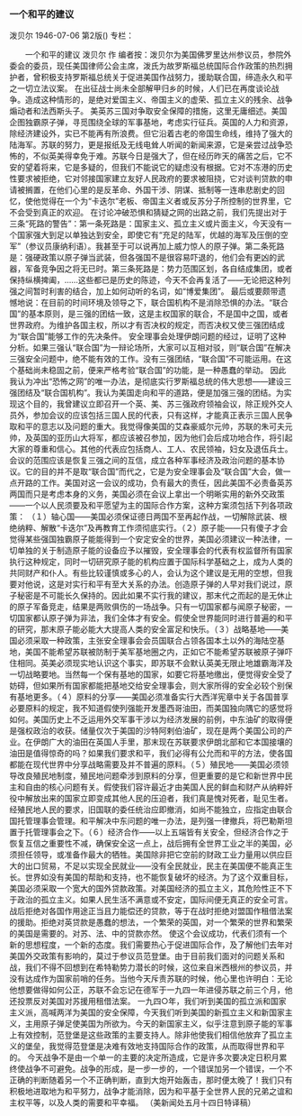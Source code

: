 ### 一个和平的建议
泼贝尔
1946-07-06
第2版()
专栏：

　　一个和平的建议
    泼贝尔  作
    编者按：泼贝尔为美国佛罗里达州参议员，参院外委会的委员，现任美国律师公会主席，泼氏为故罗斯福总统国际合作政策的热烈拥护者，曾积极支持罗斯福总统关于促进美国作战努力，援助联合国，缔造永久和平之一切立法议案。
    在出征战士尚未全部解甲归乡的时候，人们已在再度谈论战争。造成这种情形的，是绝对爱国主义、帝国主义的虚荣、孤立主义的残余、战争煽动者和法西斯头子。
    美英苏三国对争取安全保障的措施，这里无庸细述。美国企图独霸原子弹，寻觅围绕全球的军事基地，考虑实行征兵。英国的人力和资源，除经济建设外，实已不能再有所浪费。但它沿着古老的帝国生命线，维持了强大的陆海军。苏联的努力，更是报纸及无线电耸人听闻的新闻来源，它是亲尝过战争恐怖的，不似英美得幸免于难。苏联今日是强大了，但在经历昨天的痛苦之后，它不安的望着将来，它是多疑的，但我们不能说它的疑虑没有根据。它对不冻港的历史性要求被拒绝，它对邻接国家建立友好人民政府的要求被阻挠，它对谈判贷款的申请被搁置，在他们心里的是反革命、外国干涉、阴谋、抵制等一连串悲剧史的回忆，使他觉得在一个为“卡迭尔”老板、帝国主义者或反苏分子所控制的世界里，它不会受到真正的欢迎。
    在讨论冲破恐惧和猜疑之网的出路之前，我们先提出对于三条“死路的警告”：第一条死路是：国家主义、孤立主义或片面主义，今天没有一个国家强大到足以单独达到安全，即使它有“充足的陆军，优越的海军及压倒的空军”（参议员康纳利语）。我甚至于可以说再加上威力惊人的原子弹。第二条死路是：强硬政策以原子弹当武装，但各强国不是很容易吓退的，他们会有更凶的武器，军备竞争因之将无已时。第三条死路是：势力范围区划，各自结成集团，或者保持纵横捭阖，……这些都已是历史的陈迹，今天不会再复活了——无论把这种列强之间暂时利害的结合，加上如何动听的名词，如“博爱集团”。
    最后或要颇带遗憾地说：在目前的时间环境及领导之下，联合国机构不是消除恐惧的办法。“联合国”的基本原则，是三强的团结一致，这是主权国家的联合，不是国中之国，或者世界政府。为维护各国主权，所以才有否决权的规定，而否决权又使三强团结成为“联合国”能够工作的先决条件。
    安全理事会处理伊朗问题的经过，证明了这种分析。如果三强认“联合国”为一辩论场所，大家可以互相对驳，则“联合国”在解决三强安全问题中，绝不能有效的工作。没有三强团结，“联合国”不可能运用。在这个基础尚未稳固之前，便来严格考验“联合国”的功能，是一种愚蠢的举动。
    因此我认为冲出“恐怖之网”的唯一办法，是彻底实行罗斯福总统的伟大思想——建设三强团结及“联合国机构”。我认为美国走向和平的道路，便是加强三强的团结。为实现这个目的，我曾建议立即召开一个英、美、苏三强政府领袖会议，除正规外交人员外，参加会议的应该包括三国人民的代表，只有这样，才能真正表示三国人民争取和平的意志以及问题的重大。我觉得像美国的艾森豪威尔元帅，苏联的朱可夫元帅，及英国的亚历山大将军，都应该被召参加，因为他们会后成功地合作，将引起大家的尊重和信心。其他的代表应包括商人、工人、农民领袖，妇女及退伍兵士。
    会议的范围应该是恢复三强之间的互信，成立各种军事经济及政治问题的基本协议。它的目的并不是取“联合国”而代之，它是为安全理事会及“联合国”大会，做一点开路的工作。美国对这一会议的成功，负有最大的责任，因此美国不必责备英苏两国而只是考虑本身的义务，美国必须在会议上拿出一个明晰实用的新外交政策——一个以人民须要及和平愿望为主的国际合作方案，这种方案须包括下列各项政策：
    （１）轴心国——美国必须保证德日两国不至再起作战，一切解除武装、根绝纳粹、解散“卡迭尔”及再教育工作须彻底实行。（２）原子能——只有傻子才会觉得某些强国独霸原子能能得到一个安定安全的世界，美国必须建议一种法律，一切单独的关于制造原子能的设备应予以摧毁，安全理事会的代表有权监督所有国家执行这种规定，同时一切研究原子能的机构应置于国际科学基础之上，成为人类的共同财产和仆人。有些比较谨慎或多心的人，会认为这个建议是无用的空想，但我要对他说，这是对实行和平有至大关系的办法。创造原子弹的人早对我们说过，原子秘密是不可能长久保持的。因此如果不实行我的建议，那末代之而起的是无休止的原子军备竞走，结果是两败俱伤的一场战争。只有一切国家都与闻原子秘密，一切国家都认原子弹为非法，我们全体才有安全。假使全世界能同时进行普遍的和平的研究，那末原子能必能大大提高人类的安全富足和快乐。（３）战略基地——美国必须采取一种政策，主张安全理事会会员国联合占领各国本土以外的海陆空基地，美国不能希望苏联被防制于美军基地圈之内，正如它不能希望苏联被原子弹吓住相同。英美必须现实地认识这个事实，即苏联不会默认英美无限止地雄霸海洋及一切战略要地。当然每一个保有基地的国家，如要它将基地缴出，便觉得安全受了妨碍，但如果所有国家都能把基地交给安全理事会，则大家所得的安全必较个别保有基地更多。（４）原料的分享——美国必须准备实行大西洋宪章中关于各国普享必要原料的规定，我不知道假使列强能开发墨西哥油田，而美国独向隅它的感觉将如何。美国历史上不乏运用外交军事干涉以为经济发展的前例，中东油矿的取得便是强权政治的收获。储量仅次于美国的沙特阿剌伯油矿，现在是两个美国公司的产业。在伊朗广大的油田在英国人手里，那末现在苏联要求伊朗北部和它本国接壤的油田是值得惊奇的吗？如果我们要求和平，我们必得有公允而和平的方法，使各国都能在现代世界中分享战略需要及并不普遍的原料。（５）殖民地——美国必须领导改良殖民地制度，殖民地问题牵涉到原料的分享，但更重要的是它和新世界中民主和自由的核心问题有关。假使我们容许最近才由美国人民的鲜血和财产从纳粹奸役中解放出来的国家立即变成其他人民的压迫者，我们真是愧对死者，耻见生者。经殖民地人民的要求，旧国联的委任统治应即撤消，如尚不能独立，应指定由联合国托管理事会管理。和平解决中东问题的唯一办法，是列强一律撤兵，将巴勒斯坦置于托管理事会之下。（６）经济合作——以上五端皆有关安全，但经济合作之于恢复互信之重要性不减，确保安全这一点上，战后拥有全世界工业之半的美国，必须担任领导，或准备作最大的牺牲。美国除非把它空前的财政工业力量用以供应巨大的出口贸易，不足以实现全民就业——没有全民就业，民主在美国便不能真正生长。世界如没有美国的帮助和支持，也不能恢复破坏的经济。为了这个双重目标，美国必须采取一个宽大的国外贷款政策。对美国经济的孤立主义，其危险性正不下于政治的孤立主义。如果人民生活不满意或不安定，国际间便无真正的安全可言。战后拒绝对各国作用途正当且力能偿还的贷款，等于在战时拒绝对盟国作租借法案的援助。拒绝对英贷款是愚蠢的想法，一个繁荣的英国，对一个繁荣的世界和繁荣的美国是需要的。对苏、法、中的贷款亦然。
    使这个会议成功，代表们须有一个新的思想程度，一个新的态度。我们需要热心于促进国际合作，及了解他们去年对美国外交政策有影响的，莫过于参议员范登堡。由于目前我们面对的问题关系和战，我们不得不回想到在希特勒势力潜长的时候，这位来自米西根州的参议员，并没有达成作为国家前哨的任务。当他今天斥责苏联的时候，他心里也许明白：无论他想要做得如何公正，苏联不会忘记在德军于一九四一年进侵苏联之前三个月，他还投票反对美国对苏援用租借法案。
    一九四○年，我们听到美国的孤立派和国家主义派，高喊两洋为美国的安全保障，今天我们听到美国的新孤立主义和新国家主义，主用原子弹足使美国为所欲为。今天的新国家主义，似乎注意到原子能的军事上有效控制，范登堡是这些政策的主要支持人。除非他使我们相信他放弃了孤立主义的堡垒，我觉得范登堡是决难有效地支持国际合作的政策，从而取得世界和平的。
    今天战争不是由一个单一的主要的决定所造成，它是许多次要决定日积月累终使战争不可避免。战争的形成，是一步一步的，一个错误加另一个错误，一个不正确的判断随着另一个不正确判断，直到大炮开始轰击，那时便太晚了！我们只有积极地进取地为和平努力，战争才能消除，因为和平基于全世界人民的兄弟之谊和主权平等，以及人类的需要和平幸福。
                                  （美新闻处五月十四日特译稿）
